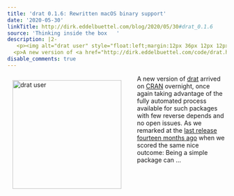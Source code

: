 ```yaml
---
title: 'drat 0.1.6: Rewritten macOS binary support'
date: '2020-05-30'
linkTitle: http://dirk.eddelbuettel.com/blog/2020/05/30#drat_0.1.6
source: 'Thinking inside the box   '
description: |2-
   <p><img alt="drat user" style="float:left;margin:12px 36px 12px 12px;" width="250" src="http://i.imgur.com/dXKsSSK.jpg"/></p>
  <p>A new version of <a href="http://dirk.eddelbuettel.com/code/drat.html">drat</a> arrived on <a href="https://cran.r-project.org">CRAN</a> overnight, once again taking advantage of the fully automated process available for such packages with few reverse depends and no open issues. As we remarked at the <a href="http://dirk.eddelbuettel.com/blog/2019/03/28#drat_0.1.5">last release fourteen months ago</a> when we scored the same nice outcome: Being a simple package can  ...
disable_comments: true
---
```

 <p><img alt="drat user" style="float:left;margin:12px 36px 12px 12px;" width="250" src="http://i.imgur.com/dXKsSSK.jpg"/></p>
<p>A new version of <a href="http://dirk.eddelbuettel.com/code/drat.html">drat</a> arrived on <a href="https://cran.r-project.org">CRAN</a> overnight, once again taking advantage of the fully automated process available for such packages with few reverse depends and no open issues. As we remarked at the <a href="http://dirk.eddelbuettel.com/blog/2019/03/28#drat_0.1.5">last release fourteen months ago</a> when we scored the same nice outcome: Being a simple package can  ...